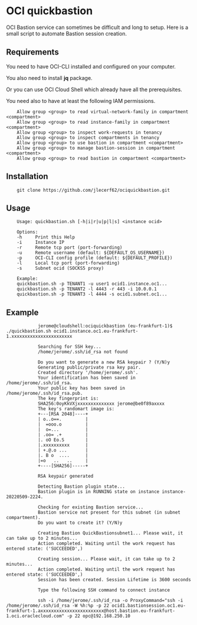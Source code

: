 # OCI quickbastion

OCI Bastion service can sometimes be difficult and long to setup.
Here is a small script to automate Bastion session creation.

## Requirements

You need to have OCI-CLI installed and configured on your computer.

You also need to install **jq** package.

Or you can use OCI Cloud Shell which already have all the prerequisites.

You need also to have at least the following IAM permissions.

        Allow group <group> to read virtual-network-family in compartment <compartment>
        Allow group <group> to read instance-family in compartment <compartment>
        Allow group <group> to inspect work-requests in tenancy
        Allow group <group> to inspect compartments in tenancy
        Allow group <group> to use bastion in compartment <compartment>
        Allow group <group> to manage bastion-session in compartment <compartment>
        Allow group <group> to read bastion in compartment <compartment>

## Installation

        git clone https://github.com/jlecerf62/ociquickbastion.git

## Usage

        Usage: quickbastion.sh [-h|i|r|u|p|l|s] <instance ocid>

        Options:
        -h     Print this Help
        -i     Instance IP
        -r     Remote tcp port (port-forwarding)
        -u     Remote username (default: ${DEFAULT_OS_USERNAME})
        -p     OCI-CLI config profile (default: ${DEFAULT_PROFILE})
        -l     Local tcp port (port-forwarding)
        -s     Subnet ocid (SOCKS5 proxy)

        Example:
        quickbastion.sh -p TENANT1 -u user1 ocid1.instance.oc1...
        quickbastion.sh -p TENANT2 -l 4443 -r 443 -i 10.0.0.1
        quickbastion.sh -p TENANT3 -l 4444 -s ocid1.subnet.oc1...

## Example

                jerome@cloudshell:ociquickbastion (eu-frankfurt-1)$ ./quickbastion.sh ocid1.instance.oc1.eu-frankfurt-1.xxxxxxxxxxxxxxxxxxxxxxx
                
                Searching for SSH key...
                /home/jerome/.ssh/id_rsa not found
                
                Do you want to generate a new RSA keypair ? (Y/N)y
                Generating public/private rsa key pair.
                Created directory '/home/jerome/.ssh'.
                Your identification has been saved in /home/jerome/.ssh/id_rsa.
                Your public key has been saved in /home/jerome/.ssh/id_rsa.pub.
                The key fingerprint is:
                SHA256:0oyKkVXjxxxxxxxxxxxxxx jerome@be0f89axxxx
                The key's randomart image is:
                +---[RSA 2048]----+
                | o..o==.         |
                |  =ooo.o         |
                |  o=...          |
                | .oo= .+         |
                |. oO Eo.S        |
                |.xxxxxxxxxx      |
                | +.@.o ...       |
                |. B o  ....      |
                |=o   ..   ..     |
                +----[SHA256]-----+

                RSA keypair generated

                Detecting Bastion plugin state...
                Bastion plugin is in RUNNING state on instance instance-20220509-2224.

                Checking for existing Bastion service...
                Bastion service not present for this subnet (in subnet compartment).
                Do you want to create it? (Y/N)y

                Creating Bastion QuickBastionsubnet1... Please wait, it can take up to 2 minutes...
                Action completed. Waiting until the work request has entered state: ('SUCCEEDED',)
                
                Creating session... Please wait, it can take up to 2 minutes...
                Action completed. Waiting until the work request has entered state: ('SUCCEEDED',)
                Session has been created. Session Lifetime is 3600 seconds

                Type the following SSH command to connect instance

                ssh -i /home/jerome/.ssh/id_rsa -o ProxyCommand="ssh -i /home/jerome/.ssh/id_rsa -W %h:%p -p 22 ocid1.bastionsession.oc1.eu-frankfurt-1.axxxxxxxxxxxxxxxxxxxxxxxx@host.bastion.eu-frankfurt-1.oci.oraclecloud.com" -p 22 opc@192.168.250.10
